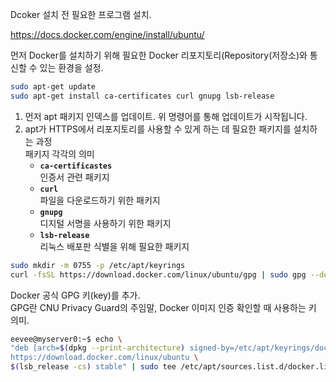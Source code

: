 Dcoker 설치 전 필요한 프로그램 설치.

https://docs.docker.com/engine/install/ubuntu/

먼저 Docker를 설치하기 위해 필요한 Docker 리포지토리(Repository(저장소)와 통신할 수 있는 환경을 설정.

```bash
sudo apt-get update
sudo apt-get install ca-certificates curl gnupg lsb-release
```

1. 먼저 apt 패키지 인덱스를 업데이트.  위 명령어를 통해 업데이트가 시작됩니다.
2. apt가 HTTPS에서 리포지토리를 사용할 수 있게 하는 데 필요한 패키지를 설치하는 과정  
패키지 각각의 의미
    - **`ca-certificastes`**  
    인증서 관련 패키지
    - **`curl`**  
    파일을 다운로드하기 위한 패키지
    - **`gnupg`**  
    디지털 서명을 사용하기 위한 패키지
    - **`lsb-release`**  
    리눅스 배포판 식별을 위해 필요한 패키지

```bash
sudo mkdir -m 0755 -p /etc/apt/keyrings
curl -fsSL https://download.docker.com/linux/ubuntu/gpg | sudo gpg --dearmor -o /etc/apt/keyrings/docker.gpg
```

Docker 공식 GPG 키(key)를 추가.  
GPG란 CNU Privacy Guard의 주임말, Docker 이미지 인증 확인할 때 사용하는 키 의미.

```bash
eevee@myserver0:~$ echo \
"deb [arch=$(dpkg --print-architecture) signed-by=/etc/apt/keyrings/docker.gpg]
https://download.docker.com/linux/ubuntu \
$(lsb_release -cs) stable" | sudo tee /etc/apt/sources.list.d/docker.list > /dev/null
```